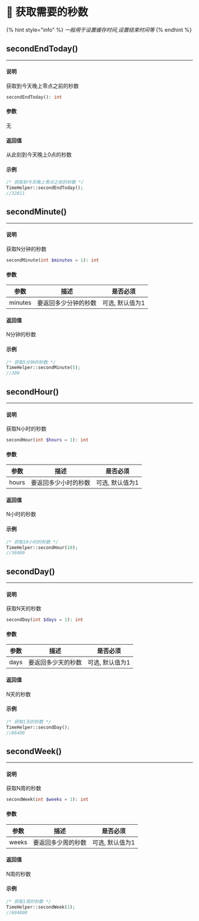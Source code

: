 # 🍏 获取需要的秒数

{% hint style="info" %}
_一般用于设置缓存时间,设置结束时间等_
{% endhint %}

## secondEndToday()

---

#### 说明

获取到今天晚上零点之前的秒数

```php
secondEndToday(): int
```

#### 参数

无

#### 返回值

从此刻到今天晚上0点的秒数

#### 示例

```php
/* 获取到今天晚上零点之前的秒数 */
TimeHelper::secondEndToday(); 
//32811
```

## secondMinute()

---

#### 说明

获取N分钟的秒数

```php
secondMinute(int $minutes = 1): int
```

#### 参数

|   参数    |     描述     |   是否必须    |
|:-------:|:----------:|:---------:|
| minutes | 要返回多少分钟的秒数 | 可选, 默认值为1 |

#### 返回值

N分钟的秒数

#### 示例

```php
/* 获取5分钟的秒数 */
TimeHelper::secondMinute(5);
//300
```

## secondHour()

---

#### 说明

获取N小时的秒数

```php
secondHour(int $hours = 1): int
```

#### 参数

|  参数   |     描述     |   是否必须    |
|:-----:|:----------:|:---------:|
| hours | 要返回多少小时的秒数 | 可选, 默认值为1 |

#### 返回值

N小时的秒数

#### 示例

```php
/* 获取10小时的秒数 */
TimeHelper::secondHour(10);
//36000
```

## secondDay()

---

#### 说明

获取N天的秒数

```php
secondDay(int $days = 1): int
```

#### 参数

|  参数  |    描述     |   是否必须    |
|:----:|:---------:|:---------:|
| days | 要返回多少天的秒数 | 可选, 默认值为1 |

#### 返回值

N天的秒数

#### 示例

```php
/* 获取1天的秒数 */
TimeHelper::secondDay();
//86400
```

## secondWeek()

---

#### 说明

获取N周的秒数

```php
secondWeek(int $weeks = 1): int
```

#### 参数

|  参数   |    描述     |   是否必须    |
|:-----:|:---------:|:---------:|
| weeks | 要返回多少周的秒数 | 可选, 默认值为1 |

#### 返回值

N周的秒数

#### 示例

```php
/* 获取1周的秒数 */
TimeHelper::secondWeek(1);
//604800
```